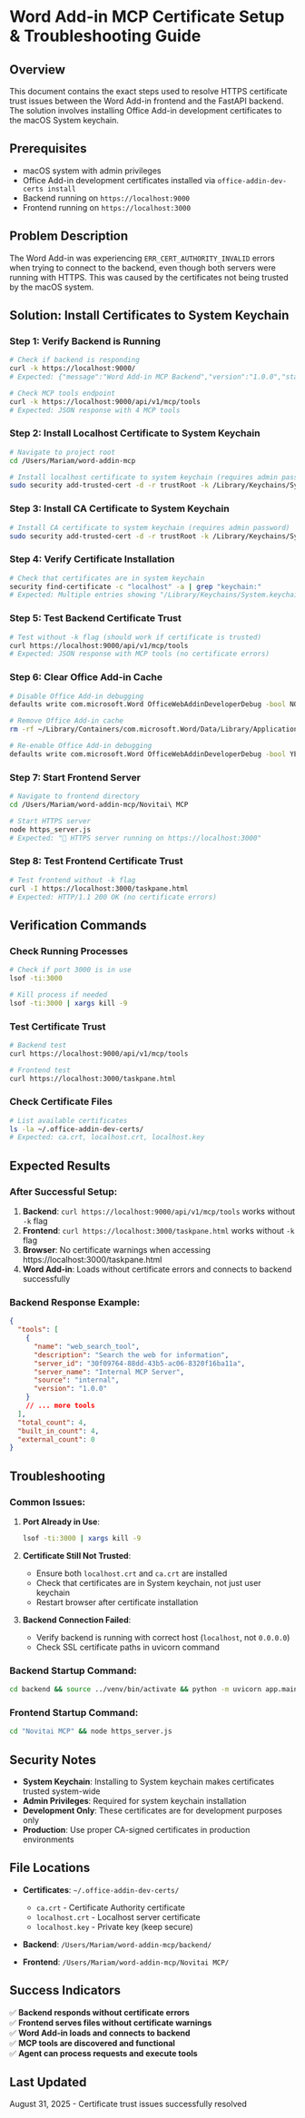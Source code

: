 # Word Add-in MCP Certificate Setup & Troubleshooting Guide

## Overview
This document contains the exact steps used to resolve HTTPS certificate trust issues between the Word Add-in frontend and the FastAPI backend. The solution involves installing Office Add-in development certificates to the macOS System keychain.

## Prerequisites
- macOS system with admin privileges
- Office Add-in development certificates installed via `office-addin-dev-certs install`
- Backend running on `https://localhost:9000`
- Frontend running on `https://localhost:3000`

## Problem Description
The Word Add-in was experiencing `ERR_CERT_AUTHORITY_INVALID` errors when trying to connect to the backend, even though both servers were running with HTTPS. This was caused by the certificates not being trusted by the macOS system.

## Solution: Install Certificates to System Keychain

### Step 1: Verify Backend is Running
```bash
# Check if backend is responding
curl -k https://localhost:9000/
# Expected: {"message":"Word Add-in MCP Backend","version":"1.0.0","status":"running"...}

# Check MCP tools endpoint
curl -k https://localhost:9000/api/v1/mcp/tools
# Expected: JSON response with 4 MCP tools
```

### Step 2: Install Localhost Certificate to System Keychain
```bash
# Navigate to project root
cd /Users/Mariam/word-addin-mcp

# Install localhost certificate to system keychain (requires admin password)
sudo security add-trusted-cert -d -r trustRoot -k /Library/Keychains/System.keychain ~/.office-addin-dev-certs/localhost.crt
```

### Step 3: Install CA Certificate to System Keychain
```bash
# Install CA certificate to system keychain (requires admin password)
sudo security add-trusted-cert -d -r trustRoot -k /Library/Keychains/System.keychain ~/.office-addin-dev-certs/ca.crt
```

### Step 4: Verify Certificate Installation
```bash
# Check that certificates are in system keychain
security find-certificate -c "localhost" -a | grep "keychain:"
# Expected: Multiple entries showing "/Library/Keychains/System.keychain"
```

### Step 5: Test Backend Certificate Trust
```bash
# Test without -k flag (should work if certificate is trusted)
curl https://localhost:9000/api/v1/mcp/tools
# Expected: JSON response with MCP tools (no certificate errors)
```

### Step 6: Clear Office Add-in Cache
```bash
# Disable Office Add-in debugging
defaults write com.microsoft.Word OfficeWebAddinDeveloperDebug -bool NO

# Remove Office Add-in cache
rm -rf ~/Library/Containers/com.microsoft.Word/Data/Library/Application\ Support/Microsoft/Office/16.0/Wef/

# Re-enable Office Add-in debugging
defaults write com.microsoft.Word OfficeWebAddinDeveloperDebug -bool YES
```

### Step 7: Start Frontend Server
```bash
# Navigate to frontend directory
cd /Users/Mariam/word-addin-mcp/Novitai\ MCP

# Start HTTPS server
node https_server.js
# Expected: "🚀 HTTPS server running on https://localhost:3000"
```

### Step 8: Test Frontend Certificate Trust
```bash
# Test frontend without -k flag
curl -I https://localhost:3000/taskpane.html
# Expected: HTTP/1.1 200 OK (no certificate errors)
```

## Verification Commands

### Check Running Processes
```bash
# Check if port 3000 is in use
lsof -ti:3000

# Kill process if needed
lsof -ti:3000 | xargs kill -9
```

### Test Certificate Trust
```bash
# Backend test
curl https://localhost:9000/api/v1/mcp/tools

# Frontend test  
curl https://localhost:3000/taskpane.html
```

### Check Certificate Files
```bash
# List available certificates
ls -la ~/.office-addin-dev-certs/
# Expected: ca.crt, localhost.crt, localhost.key
```

## Expected Results

### After Successful Setup:
1. **Backend**: `curl https://localhost:9000/api/v1/mcp/tools` works without `-k` flag
2. **Frontend**: `curl https://localhost:3000/taskpane.html` works without `-k` flag
3. **Browser**: No certificate warnings when accessing https://localhost:3000/taskpane.html
4. **Word Add-in**: Loads without certificate errors and connects to backend successfully

### Backend Response Example:
```json
{
  "tools": [
    {
      "name": "web_search_tool",
      "description": "Search the web for information",
      "server_id": "30f09764-88dd-43b5-ac06-8320f16ba11a",
      "server_name": "Internal MCP Server",
      "source": "internal",
      "version": "1.0.0"
    }
    // ... more tools
  ],
  "total_count": 4,
  "built_in_count": 4,
  "external_count": 0
}
```

## Troubleshooting

### Common Issues:

1. **Port Already in Use**:
   ```bash
   lsof -ti:3000 | xargs kill -9
   ```

2. **Certificate Still Not Trusted**:
   - Ensure both `localhost.crt` and `ca.crt` are installed
   - Check that certificates are in System keychain, not just user keychain
   - Restart browser after certificate installation

3. **Backend Connection Failed**:
   - Verify backend is running with correct host (`localhost`, not `0.0.0.0`)
   - Check SSL certificate paths in uvicorn command

### Backend Startup Command:
```bash
cd backend && source ../venv/bin/activate && python -m uvicorn app.main:app --host localhost --port 9000 --ssl-keyfile /Users/Mariam/.office-addin-dev-certs/localhost.key --ssl-certfile /Users/Mariam/.office-addin-dev-certs/localhost.crt --reload
```

### Frontend Startup Command:
```bash
cd "Novitai MCP" && node https_server.js
```

## Security Notes

- **System Keychain**: Installing to System keychain makes certificates trusted system-wide
- **Admin Privileges**: Required for system keychain installation
- **Development Only**: These certificates are for development purposes only
- **Production**: Use proper CA-signed certificates in production environments

## File Locations

- **Certificates**: `~/.office-addin-dev-certs/`
  - `ca.crt` - Certificate Authority certificate
  - `localhost.crt` - Localhost server certificate  
  - `localhost.key` - Private key (keep secure)

- **Backend**: `/Users/Mariam/word-addin-mcp/backend/`
- **Frontend**: `/Users/Mariam/word-addin-mcp/Novitai MCP/`

## Success Indicators

✅ **Backend responds without certificate errors**  
✅ **Frontend serves files without certificate warnings**  
✅ **Word Add-in loads and connects to backend**  
✅ **MCP tools are discovered and functional**  
✅ **Agent can process requests and execute tools**  

## Last Updated
August 31, 2025 - Certificate trust issues successfully resolved
